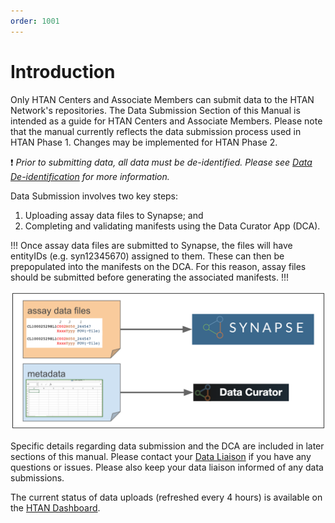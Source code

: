 ```yaml
---
order: 1001
---
```


# Introduction
Only HTAN Centers and Associate Members can submit data to the HTAN Network's repositories. The Data Submission Section of this Manual is intended as a guide for HTAN Centers and Associate Members. Please note that the manual currently reflects the data submission process used in HTAN Phase 1. Changes may be implemented for HTAN Phase 2.

:exclamation: *Prior to submitting data, all data must be de-identified.  Please see [Data De-identification](../data_submission/Data_Deidentification.md) for more information.*

Data Submission involves two key steps:
1. Uploading assay data files to Synapse; and
2. Completing and validating manifests using the Data Curator App (DCA).

!!! Once assay data files are submitted to Synapse, the files will have entityIDs (e.g. syn12345670) assigned to them. These can then be prepopulated into the manifests on the DCA. For this reason, assay files should be submitted before generating the associated manifests. 
!!!

![Data Submission Overview](../img/Data_Submit_Overview.svg)

Specific details regarding data submission and the DCA are included in later sections of this manual.  Please contact your [Data Liaison](../data_submission/Data_Liaisons.md) if you have any questions or issues.  Please also keep your data liaison informed of any data submissions.

The current status of data uploads (refreshed every 4 hours) is available on the [HTAN Dashboard](dashboard.md).